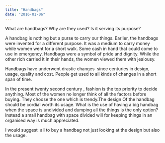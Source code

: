 ```yaml
---
title: "Handbags"
date: "2016-01-06"
---
```


What are handbags? Why are they used? Is it serving its purpose?

A handbag is nothing but a purse to carry our things. Earlier, the handbags were invented for a different purpose. It was a medium to carry money while women went for a short walk. Some cash in hand that could come to use in emergency. Handbags were a symbol of pride and dignity. While the other rich carried it in their hands, the women viewed them with jealousy. 

Handbags have underwent drastic changes  since centuries in design, usage, quality and cost. People get used to all kinds of changes in a short span of time.

In the present twenty second century , fashion is the top priority to decide anything. Most of the women no longer think of all the factors before buying. They choose the one which is trendy.The design Of the handbag should be cordial worth its usage. What is the use of having a big handbag when the space is undivided and dumping all the things is the only option? Instead a small handbag with space divided will for keeping things in an organised way is much appreciated.

I would suggest  all to buy a handbag not just looking at the design but also the usage.
